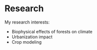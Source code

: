 # Research

My research interests:

* Biophysical effects of forests on climate 
* Urbanization impact
* Crop modeling



